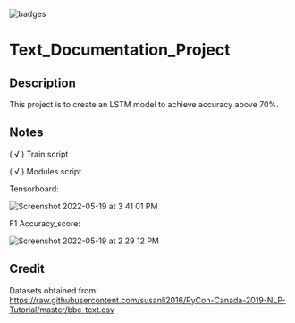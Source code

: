 ![badges](https://img.shields.io/badge/Python-3776AB?style=for-the-badge&logo=python&logoColor=white)

# Text_Documentation_Project
 
## Description 
This project is to create an LSTM model to achieve accuracy above 70%.

## Notes
( √ ) Train script

( √ ) Modules script

Tensorboard:

![Screenshot 2022-05-19 at 3 41 01 PM](https://user-images.githubusercontent.com/103228612/169239648-04ff4d94-d918-44a6-b055-7c57231c3786.png)

F1 Accuracy_score:

![Screenshot 2022-05-19 at 2 29 12 PM](https://user-images.githubusercontent.com/103228612/169236704-5a65a872-fa67-49de-9efa-5b91d48665c1.png)

## Credit

Datasets obtained from:
https://raw.githubusercontent.com/susanli2016/PyCon-Canada-2019-NLP-Tutorial/master/bbc-text.csv
